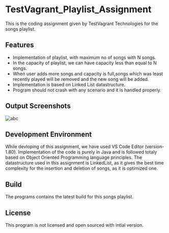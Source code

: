 # TestVagrant_Playlist_Assignment
This is the coding assignment given by TestVagrant Technologies for the songs playlist.


## Features

- Implementation of playlist, with maximum no of songs with N songs.
- In the capacity of playlist, we can have capacity less than equal to N songs.
- When user adds more songs and capacity is full,songs which was least recently played will be removed and the new song will be added.
- Implementation is based on Linked List datastructure.
- Program should not crash with any scenario and it is handled properly.


## Output Screenshots

![abc](https://user-images.githubusercontent.com/41104353/184539494-d97fb198-3b9b-4284-9a7e-5bd3cb0da62e.png)


## Development Environment

While devloping of this assignment, we have used VS Code Editor (version- 1.80). Implementation of the code is purely in Java and is followed totaly based on
Object Oriented Programming language principles. The datastructure used in this assignment is LinkedList, as it gives the best time complexity for the insertion and deletion of songs, as it is optimized one.


## Build

The programs contains the latest build for this songs playlist.


## License

This program is not licensed and open sourced with intial version.
